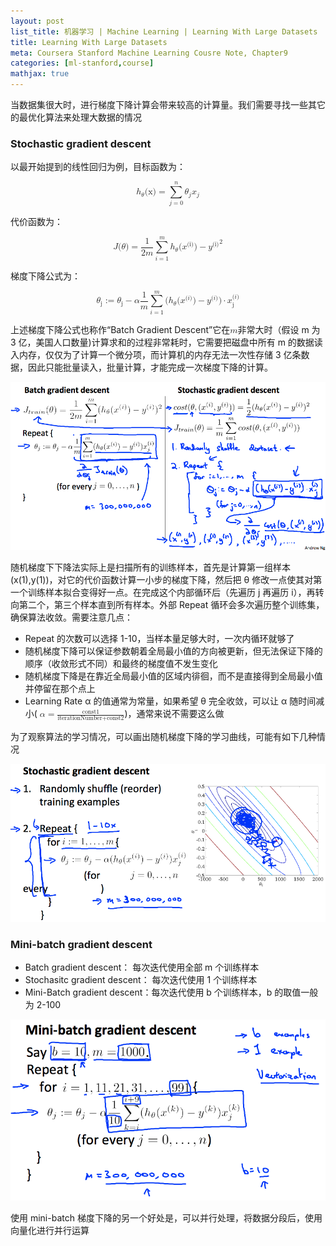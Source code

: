 ```yaml
---
layout: post
list_title: 机器学习 | Machine Learning | Learning With Large Datasets
title: Learning With Large Datasets
meta: Coursera Stanford Machine Learning Cousre Note, Chapter9
categories: [ml-stanford,course]
mathjax: true
---
```


当数据集很大时，进行梯度下降计算会带来较高的计算量。我们需要寻找一些其它的最优化算法来处理大数据的情况

### Stochastic gradient descent

以最开始提到的线性回归为例，目标函数为：

<math display="block">
<msub><mi>h</mi><mi>θ</mi></msub>
<mi>(x)</mi>
<mo>=</mo>
<munderover>
<mo>∑</mo>
<mrow>
  <mi>j</mi>
  <mo>=</mo>
  <mn>0</mn>
</mrow>
<mi>n</mi>
</munderover>
<msub><mi>θ</mi><mi>j</mi></msub>
<msub><mi>x</mi><mi>j</mi></msub>
</math>

代价函数为：

<math display="block">
  <mi>J</mi>
  <mo stretchy="false">(</mo>
  <mi>θ</mi>
  <mo stretchy="false">)</mo>
  <mo>=</mo>
<mstyle>
  <mfrac>
  <mn>1</mn>
  <mrow>
  <mn>2</mn>
  <mi>m</mi>
  </mrow>
  </mfrac>
</mstyle>
    <mstyle>
      <munderover>
        <mo>∑</mo>
        <mrow class="MJX-TeXAtom-ORD">
          <mi>i</mi>
          <mo>=</mo>
          <mn>1</mn>
        </mrow>
        <mi>m</mi>
      </munderover>
      <msup>
        <mfenced open="(" close=")">
          <mrow>
            <msub>
              <mi>h</mi>
              <mi>θ</mi>
            </msub>
            <mo stretchy="false">(</mo>
            <msup>
              <mi>x</mi>
              <mi>(i)</mi>
            </msup>
            <mo stretchy="false">)</mo>
            <mo>−</mo>
            <msup>
              <mi>y</mi>
              <mi>(i)</mi>
            </msup>
          </mrow>
        </mfenced>
        <mn>2</mn>
      </msup>
    </mstyle>
</math>

梯度下降公式为：

<math display="block">
<msub>
          <mi>θ</mi>
          <mn>j</mn>
        </msub>
        <mo>:=</mo>
        <msub>
          <mi>θ</mi>
          <mn>j</mn>
        </msub>
        <mo>−</mo>
        <mi>α</mi>
        <mfrac>
          <mn>1</mn>
          <mi>m</mi>
        </mfrac>
        <munderover>
          <mo movablelimits="false">∑</mo>
          <mrow class="MJX-TeXAtom-ORD">
            <mi>i</mi>
            <mo>=</mo>
            <mn>1</mn>
          </mrow>
          <mrow class="MJX-TeXAtom-ORD">
            <mi>m</mi>
          </mrow>
        </munderover>
        <mo stretchy="false">(</mo>
        <msub>
          <mi>h</mi>
          <mi>θ</mi>
        </msub>
        <mo stretchy="false">(</mo>
        <msup>
          <mi>x</mi>
          <mrow class="MJX-TeXAtom-ORD">
            <mo stretchy="false">(</mo>
            <mi>i</mi>
            <mo stretchy="false">)</mo>
          </mrow>
        </msup>
        <mo stretchy="false">)</mo>
        <mo>−</mo>
        <msup>
          <mi>y</mi>
          <mrow class="MJX-TeXAtom-ORD">
            <mo stretchy="false">(</mo>
            <mi>i</mi>
            <mo stretchy="false">)</mo>
          </mrow>
        </msup>
        <mo stretchy="false">)</mo>
        <mo>⋅</mo>
        <msubsup>
          <mi>x</mi>
          <mn>j</mn>
          <mrow class="MJX-TeXAtom-ORD">
            <mo stretchy="false">(</mo>
            <mi>i</mi>
            <mo stretchy="false">)</mo>
          </mrow>
        </msubsup>
</math>

上述梯度下降公式也称作“Batch Gradient Descent”它在<math><mi>m</mi></math>非常大时（假设 m 为 3 亿，美国人口数量)计算求和的过程非常耗时，它需要把磁盘中所有 m 的数据读入内存，仅仅为了计算一个微分项，而计算机的内存无法一次性存储 3 亿条数据，因此只能批量读入，批量计算，才能完成一次梯度下降的计算。

![](/assets/images/2017/09/ml-11-1.png)

随机梯度下下降法实际上是扫描所有的训练样本，首先是计算第一组样本(x(1),y(1))，对它的代价函数计算一小步的梯度下降，然后把 θ 修改一点使其对第一个训练样本拟合变得好一点。在完成这个内部循环后（先遍历 j 再遍历 i），再转向第二个，第三个样本直到所有样本。外部 Repeat 循环会多次遍历整个训练集，确保算法收敛。需要注意几点：

* Repeat 的次数可以选择 1-10，当样本量足够大时，一次内循环就够了
* 随机梯度下降可以保证参数朝着全局最小值的方向被更新，但无法保证下降的顺序（收敛形式不同）和最终的梯度值不发生变化
* 随机梯度下降是在靠近全局最小值的区域内徘徊，而不是直接得到全局最小值并停留在那个点上
* Learning Rate α 的值通常为常量，如果希望 θ 完全收敛，可以让 α 随时间减小( <math><mi>α</mi><mo>=</mo><mfrac><mtext>const1</mtext><mrow><mtext>iterationNumber</mtext><mo>+</mo><mtext>const2</mtext></mrow></mfrac></math>)，通常来说不需要这么做

为了观察算法的学习情况，可以画出随机梯度下降的学习曲线，可能有如下几种情况

![](/assets/images/2017/09/ml-11-2.png)

### Mini-batch gradient descent

* Batch gradient descent： 每次迭代使用全部 m 个训练样本
* Stochasitc gradient descent： 每次迭代使用 1 个训练样本
* Mini-Batch gradient descent：每次迭代使用 b 个训练样本，b 的取值一般为 2-100

![](/assets/images/2017/09/ml-11-3.png)

使用 mini-batch 梯度下降的另一个好处是，可以并行处理，将数据分段后，使用向量化进行并行运算
